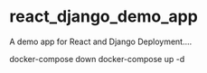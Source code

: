 # react_django_demo_app
A demo app for React and Django Deployment....

docker-compose down
docker-compose up -d

